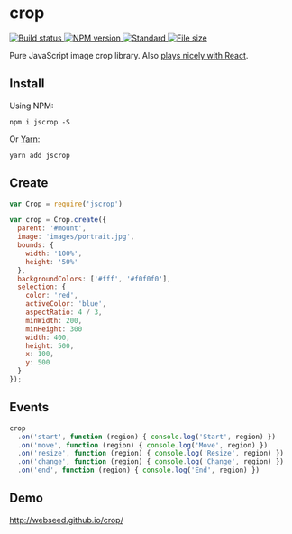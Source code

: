 # crop

<a href="https://circleci.com/gh/WebSeed/crop">
  <img
    src="https://circleci.com/gh/WebSeed/crop.svg?style=shield"
    alt="Build status" />
</a>
<a href="https://npmjs.org/package/jscrop">
  <img
    src="https://img.shields.io/npm/v/jscrop.svg?style=flat-square"
    alt="NPM version" />
</a>
<a href="https://standardjs.com">
  <img
    src="https://img.shields.io/badge/code%20style-standard-brightgreen.svg?style=flat-square"
    alt="Standard" />
</a>
<a href="https://unpkg.com/jscrop/dist/Crop.min.js">
   <img
    src="https://badge-size.herokuapp.com/WebSeed/jscrop/master/dist/Crop.min.js.svg?compression=gzip"
    alt="File size" />
</a>

Pure JavaScript image crop library. Also [plays nicely with React](http://webseed.github.io/crop/react-example).

## Install

Using NPM:
```
npm i jscrop -S
```

Or [Yarn](https://yarnpkg.com):
```
yarn add jscrop
```

## Create

```js
var Crop = require('jscrop')

var crop = Crop.create({
  parent: '#mount',
  image: 'images/portrait.jpg',
  bounds: {
    width: '100%',
    height: '50%'
  },
  backgroundColors: ['#fff', '#f0f0f0'],
  selection: {
    color: 'red',
    activeColor: 'blue',
    aspectRatio: 4 / 3,
    minWidth: 200,
    minHeight: 300
    width: 400,
    height: 500,
    x: 100,
    y: 500
  }
});
```

## Events

```js
crop
  .on('start', function (region) { console.log('Start', region) })
  .on('move', function (region) { console.log('Move', region) })
  .on('resize', function (region) { console.log('Resize', region) })
  .on('change', function (region) { console.log('Change', region) })
  .on('end', function (region) { console.log('End', region) })
```

## Demo

http://webseed.github.io/crop/
